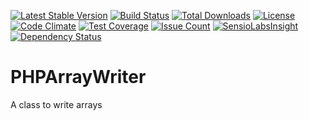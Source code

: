 [![Latest Stable Version](https://poser.pugx.org/serendipity_hq/php_array_writer/v/stable.png)](https://packagist.org/packages/serendipity_hq/php_array_writer)
[![Build Status](https://travis-ci.org/Aerendir/PHPArrayWriter.svg?branch=master)](https://travis-ci.org/Aerendir/PHPArrayWriter)
[![Total Downloads](https://poser.pugx.org/serendipity_hq/php_array_writer/downloads.svg)](https://packagist.org/packages/serendipity_hq/php_array_writer)
[![License](https://poser.pugx.org/serendipity_hq/php_array_writer/license.svg)](https://packagist.org/packages/serendipity_hq/php_array_writer)
[![Code Climate](https://codeclimate.com/github/Aerendir/PHPArrayWriter/badges/gpa.svg)](https://codeclimate.com/github/Aerendir/PHPArrayWriter)
[![Test Coverage](https://codeclimate.com/github/Aerendir/PHPArrayWriter/badges/coverage.svg)](https://codeclimate.com/github/Aerendir/PHPArrayWriter)
[![Issue Count](https://codeclimate.com/github/Aerendir/PHPArrayWriter/badges/issue_count.svg)](https://codeclimate.com/github/Aerendir/PHPArrayWriter)
[![SensioLabsInsight](https://insight.sensiolabs.com/projects/d31e356d-d01d-4b1b-990e-a1fa46acb050/mini.png)](https://insight.sensiolabs.com/projects/d31e356d-d01d-4b1b-990e-a1fa46acb050)
[![Dependency Status](https://www.versioneye.com/user/projects/572f442aa0ca3500508408c9/badge.svg?style=flat)](https://www.versioneye.com/user/projects/572f442aa0ca3500508408c9)

# PHPArrayWriter
A class to write arrays
